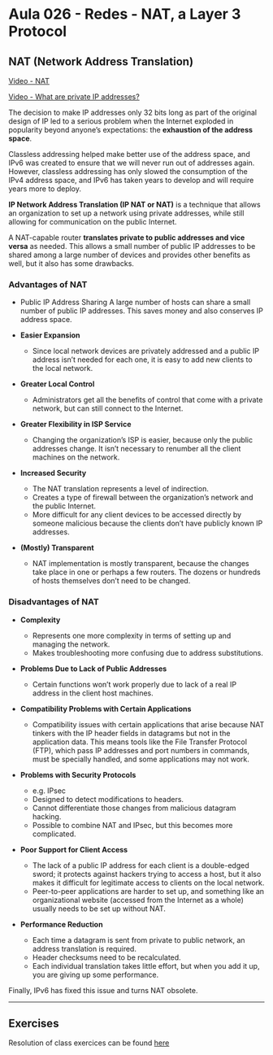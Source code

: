 # Aula 026 - Redes - NAT, a Layer 3 Protocol

## NAT (Network Address Translation)

[Video - NAT](https://youtu.be/01ajHxPLxAw)

[Video - What are private IP addresses?](https://youtu.be/e0mpE8tpH_8)

The decision to make IP addresses only 32 bits long as part of the original design of IP led to a serious problem when the Internet exploded in popularity beyond anyone’s expectations: the **exhaustion of the address space**.

Classless addressing helped make better use of the address space, and IPv6 was created to ensure that we will never run out of addresses again. However, classless addressing has only slowed the consumption of the IPv4 address space, and IPv6 has taken years to develop and will require years more to deploy.

**IP Network Address Translation (IP NAT or NAT)** is a technique that allows an organization to set up a network using private addresses, while still allowing for communication on the public Internet.

A NAT-capable router **translates private to public addresses and vice versa** as needed. This allows a small number of public IP addresses to be shared among a large number of devices and provides other benefits as well, but it also has some drawbacks.

### Advantages of NAT

- Public IP Address Sharing A large number of hosts can share a small number of public IP addresses. This saves money and also conserves IP address space.

- **Easier Expansion**
    - Since local network devices are privately addressed and a public IP address isn’t needed for each one, it is easy to add new clients to the local network.

- **Greater Local Control**
    - Administrators get all the benefits of control that come with a private network, but can still connect to the Internet.

- **Greater Flexibility in ISP Service**
    - Changing the organization’s ISP is easier, because only the public addresses change. It isn’t necessary to renumber all the client machines on the network.

- **Increased Security**
    - The NAT translation represents a level of indirection.
    - Creates a type of firewall between the organization’s network and the public Internet.
    - More difficult for any client devices to be accessed directly by someone malicious because the clients don’t have publicly known IP addresses.

- **(Mostly) Transparent**
    - NAT implementation is mostly transparent, because the changes take place in one or perhaps a few routers. The dozens or hundreds of hosts themselves don’t need to be changed.

### Disadvantages of NAT

- **Complexity**
    - Represents one more complexity in terms of setting up and managing the network.
    - Makes troubleshooting more confusing due to address substitutions.

- **Problems Due to Lack of Public Addresses**
    - Certain functions won’t work properly due to lack of a real IP address in the client host machines.

- **Compatibility Problems with Certain Applications**
    - Compatibility issues with certain applications that arise because NAT tinkers with the IP header fields in datagrams but not in the application data. This means tools like the File Transfer Protocol (FTP), which pass IP addresses and port numbers in commands, must be specially handled, and some applications may not work.

- **Problems with Security Protocols**
    - e.g. IPsec
    - Designed to detect modifications to headers.
    - Cannot differentiate those changes from malicious datagram hacking.
    - Possible to combine NAT and IPsec, but this becomes more complicated.

- **Poor Support for Client Access**
    - The lack of a public IP address for each client is a double-edged sword; it protects against hackers trying to access a host, but it also makes it difficult for legitimate access to clients on the local network.
    - Peer-to-peer applications are harder to set up, and something like an organizational website (accessed from the Internet as a whole) usually needs to be set up without NAT.

- **Performance Reduction**
    - Each time a datagram is sent from private to public network, an address translation is required.
    - Header checksums need to be recalculated.
    - Each individual translation takes little effort, but when you add it up, you are giving up some performance.


Finally, IPv6 has fixed this issue and turns NAT obsolete.

---

## Exercises

Resolution of class exercices can be found [here](/exercises/aula-sys026-redes-exercises.md)
